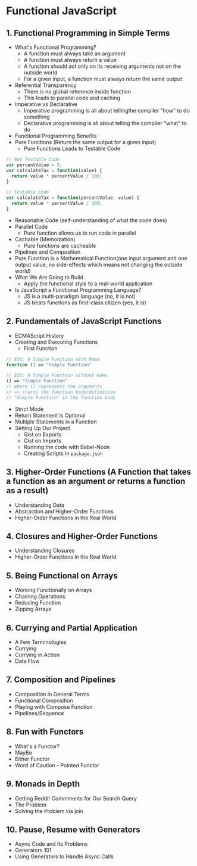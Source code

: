# Functional JavaScript

## 1. Functional Programming in Simple Terms
- What's Functional Programming?
  - A function must always take an argument
  - A function must always return a value
  - A function should act only on its receiving arguments not on the outside world
  - For a given input, a function must always return the same output
- Referential Transparency
  - There is no global reference inside function
  - This leads to parallel code and caching
- Imperative vs Declarative
  - Imperative programming is all about tellingthe compiler "how" to do something
  - Declarative programming is all about telling the compiler "what" to do
- Functional Programming Benefits
- Pure Functions (Return the same output for a given input)
  - Pure Functions Leads to Testable Code

```js
// Not Testable Code
var percentValue = 5;
var calculateTax = function(value) {
  return value * percentValue / 100;
}
```

```js
// Testable Code
var calculateTax = function(percentValue, value) {
  return value * percentValue / 100;
}
```

  - Reasonable Code (self-understanding of what the code does)
- Parallel Code
  - Pure function allows us to run code in parallel
- Cachable (Memoization)
  - Pure functions are cacheable
- Pipelines and Composition
- Pure Function is a Mathematical Function(one input argument and one output value, no side-effects which means not changing the outside world)
- What We Are Going to Build
  - Apply the functional style to a real-world application
- Is JavaScript a Functional Programming Language?
  - JS is a multi-paradigm language (no, it is not)
  - JS treats functions as first-class citizen (yes, it is)

## 2. Fundamentals of JavaScript Functions
- ECMAScript History
- Creating and Executing Functions
  - First Function

```js
// ES6: A Simple Function with Name
function () => "Simple Function"

// ES6: A Simple Function without Name
() => "Simple Function"
// where () represents the arguments
// => starts the function body/definition
// "Simple Function" is the function body
```
  - Strict Mode
  - Return Statement is Optional
  - Multiple Statements in a Function
- Setting Up Our Project
  - Gist on Exports
  - Gist on Imports
  - Running the code with Babel-Node
  - Creating Scripts in `package.json`

## 3. Higher-Order Functions (A Function that takes a function as an argument or returns a function as a result)
- Understanding Data
- Abstraction and Higher-Order Functions
- Higher-Order Functions in the Real World

## 4. Closures and Higher-Order Functions
- Understanding Closures
- Higher-Order Functions in the Real World

## 5. Being Functional on Arrays
- Working Functionally on Arrays
- Chaining Operations
- Reducing Function
- Zipping Arrays

## 6. Currying and Partial Application
- A Few Terminologies
- Currying
- Currying in Action
- Data Flow

## 7. Composition and Pipelines
- Composition in General Terms
- Functional Composition
- Playing with Compose Function
- Pipelines/Sequence

## 8. Fun with Functors
- What's a Functor?
- MayBe
- Either Functor
- Word of Caution - Pointed Functor

## 9. Monads in Depth
- Getting Reddit Commments for Our Search Query
- The Problem
- Solving the Problem via join

## 10. Pause, Resume with Generators
- Async Code and Its Problems
- Generators 101
- Using Generators to Handle Async Calls